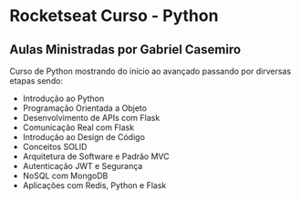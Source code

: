 <h1>Rocketseat Curso - Python</h1>

<h2>Aulas Ministradas por Gabriel Casemiro</h2>

<p>Curso de Python mostrando do início ao avançado passando por dirversas etapas sendo:</p>

<ul>
  <li>Introdução ao Python</li>
  <li>Programação Orientada a Objeto</li>
  <li>Desenvolvimento de APIs com Flask</li>
  <li>Comunicação Real com Flask</li>
  <li>Introdução ao Design de Código</li>
  <li>Conceitos SOLID</li>
  <li>Arquitetura de Software e Padrão MVC</li>
  <li>Autenticação JWT e Segurança</li>
  <li>NoSQL com MongoDB</li>
  <li>Aplicações com Redis, Python e Flask</li>
</ul>
